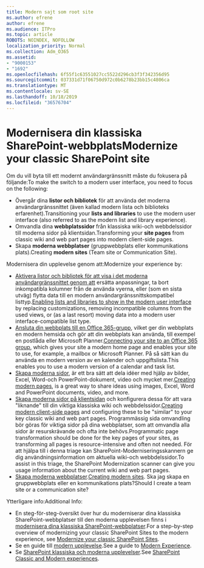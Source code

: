 ```yaml
---
title: Modern sajt som root site
ms.author: efrene
author: efrene
ms.audience: ITPro
ms.topic: article
ROBOTS: NOINDEX, NOFOLLOW
localization_priority: Normal
ms.collection: Adm_O365
ms.assetid:
- "9000153"
- "1692"
ms.openlocfilehash: 6f55f1c63551027cc5522d296cb3f3f342356d95
ms.sourcegitcommit: 037331d71f06750d972c0b6278b23bb15c4806ca
ms.translationtype: MT
ms.contentlocale: sv-SE
ms.lasthandoff: 10/18/2019
ms.locfileid: "36576704"
---
```

# <a name="modernize-your-classic-sharepoint-site"></a><span data-ttu-id="aa790-102">Modernisera din klassiska SharePoint-webbplats</span><span class="sxs-lookup"><span data-stu-id="aa790-102">Modernize your classic SharePoint site</span></span>

<span data-ttu-id="aa790-103">Om du vill byta till ett modernt användargränssnitt måste du fokusera på följande:</span><span class="sxs-lookup"><span data-stu-id="aa790-103">To make the switch to a modern user interface, you need to focus on the following:</span></span>

- <span data-ttu-id="aa790-104">Övergår dina **listor och bibliotek** för att använda det moderna användargränssnittet (även kallad modern lista och biblioteks erfarenhet).</span><span class="sxs-lookup"><span data-stu-id="aa790-104">Transitioning your **lists and libraries** to use the modern user interface (also referred to as the modern list and library experience).</span></span>
- <span data-ttu-id="aa790-105">Omvandla dina **webbplatssidor** från klassiska wiki-och webbdelssidor till moderna sidor på klientsidan.</span><span class="sxs-lookup"><span data-stu-id="aa790-105">Transforming your **site pages** from classic wiki and web part pages into modern client-side pages.</span></span>
- <span data-ttu-id="aa790-106">Skapa **moderna webbplatser** (gruppwebbplats eller kommunikations plats).</span><span class="sxs-lookup"><span data-stu-id="aa790-106">Creating **modern sites** (Team site or Communication Site).</span></span>

<span data-ttu-id="aa790-107">Modernisera din upplevelse genom att:</span><span class="sxs-lookup"><span data-stu-id="aa790-107">Modernize your experience by:</span></span>
- <span data-ttu-id="aa790-108">[Aktivera listor och bibliotek för att visa i det moderna användargränssnittet genom att](https://docs.microsoft.com/sharepoint/dev/transform/modernize-userinterface-lists-and-libraries) ersätta anpassningar, ta bort inkompatibla kolumner från de använda vyerna, eller (som en sista utväg) flytta data till en modern användargränssnittskompatibel listtyp.</span><span class="sxs-lookup"><span data-stu-id="aa790-108">[Enabling lists and libraries to show in the modern user interface](https://docs.microsoft.com/sharepoint/dev/transform/modernize-userinterface-lists-and-libraries) by replacing customizations, removing incompatible columns from the used views, or (as a last resort) moving data into a modern user interface-compatible list type.</span></span>
- <span data-ttu-id="aa790-109">[Ansluta din webbplats till en Office 365-grupp](https://docs.microsoft.com/sharepoint/dev/transform/modernize-connect-to-office365-group), vilket ger din webbplats en modern hemsida och gör att din webbplats kan använda, till exempel en postlåda eller Microsoft Planner.</span><span class="sxs-lookup"><span data-stu-id="aa790-109">[Connecting your site to an Office 365 group](https://docs.microsoft.com/sharepoint/dev/transform/modernize-connect-to-office365-group), which gives your site a modern home page and enables your site to use, for example, a mailbox or Microsoft Planner.</span></span> <span data-ttu-id="aa790-110">På så sätt kan du använda en modern version av en kalender och uppgiftslista.</span><span class="sxs-lookup"><span data-stu-id="aa790-110">This enables you to use a modern version of a calendar and task list.</span></span>
- <span data-ttu-id="aa790-111">[Skapa moderna sidor](https://support.office.com/article/create-and-use-modern-pages-on-a-sharepoint-site-b3d46deb-27a6-4b1e-87b8-df851e503dec), är ett bra sätt att dela idéer med hjälp av bilder, Excel, Word-och PowerPoint-dokument, video och mycket mer.</span><span class="sxs-lookup"><span data-stu-id="aa790-111">[Creating modern pages](https://support.office.com/article/create-and-use-modern-pages-on-a-sharepoint-site-b3d46deb-27a6-4b1e-87b8-df851e503dec), is a great way to share ideas using images, Excel, Word and PowerPoint documents, video, and more.</span></span>
- <span data-ttu-id="aa790-112">[Skapa moderna sidor på klientsidan](https://docs.microsoft.com/sharepoint/dev/transform/modernize-userinterface-site-pages) och konfigurera dessa för att vara "liknande" till din viktiga klassiska wiki och webbdelssidor.</span><span class="sxs-lookup"><span data-stu-id="aa790-112">[Creating modern client-side pages](https://docs.microsoft.com/sharepoint/dev/transform/modernize-userinterface-site-pages) and configuring these to be "similar" to your key classic wiki and web part pages.</span></span> <span data-ttu-id="aa790-113">Programmässig sida omvandling bör göras för viktiga sidor på dina webbplatser, som att omvandla alla sidor är resurskrävande och ofta inte behövs.</span><span class="sxs-lookup"><span data-stu-id="aa790-113">Programmatic page transformation should be done for the key pages of your sites, as transforming all pages is resource-intensive and often not needed.</span></span> <span data-ttu-id="aa790-114">För att hjälpa till i denna triage kan SharePoint-Moderniseringsskannern ge dig användningsinformation om aktuella wiki-och webbdelssidor.</span><span class="sxs-lookup"><span data-stu-id="aa790-114">To assist in this triage, the SharePoint Modernization scanner can give you usage information about the current wiki and web part pages.</span></span>
- <span data-ttu-id="aa790-115">[Skapa moderna webbplatser](https://support.office.com/article/create-a-team-site-in-sharepoint-ef10c1e7-15f3-42a3-98aa-b5972711777d).</span><span class="sxs-lookup"><span data-stu-id="aa790-115">[Creating modern sites](https://support.office.com/article/create-a-team-site-in-sharepoint-ef10c1e7-15f3-42a3-98aa-b5972711777d).</span></span> <span data-ttu-id="aa790-116">Ska jag skapa en gruppwebbplats eller en kommunikations plats?</span><span class="sxs-lookup"><span data-stu-id="aa790-116">Should I create a team site or a communication site?</span></span>

<span data-ttu-id="aa790-117">Ytterligare info:</span><span class="sxs-lookup"><span data-stu-id="aa790-117">Additional Info:</span></span> 
- <span data-ttu-id="aa790-118">En steg-för-steg-översikt över hur du moderniserar dina klassiska SharePoint-webbplatser till den moderna upplevelsen finns i [modernisera dina klassiska SharePoint-webbplatser](https://docs.microsoft.com/sharepoint/dev/transform/modernize-classic-sites).</span><span class="sxs-lookup"><span data-stu-id="aa790-118">For a step-by-step overview of modernizing your classic SharePoint Sites to the modern experience, see [Modernize your classic SharePoint Sites](https://docs.microsoft.com/sharepoint/dev/transform/modernize-classic-sites).</span></span>
- <span data-ttu-id="aa790-119">Se en guide till [modern upplevelse](https://docs.microsoft.com/sharepoint/guide-to-sharepoint-modern-experience).</span><span class="sxs-lookup"><span data-stu-id="aa790-119">See a guide to [Modern Experience](https://docs.microsoft.com/sharepoint/guide-to-sharepoint-modern-experience).</span></span>
- <span data-ttu-id="aa790-120">Se [SharePoint klassiska och moderna upplevelser](https://support.office.com/article/sharepoint-classic-and-modern-experiences-5725c103-505d-4a6e-9350-300d3ec7d73f).</span><span class="sxs-lookup"><span data-stu-id="aa790-120">See [SharePoint Classic and Modern experiences](https://support.office.com/article/sharepoint-classic-and-modern-experiences-5725c103-505d-4a6e-9350-300d3ec7d73f).</span></span> 




